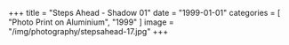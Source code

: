 +++
title = "Steps Ahead - Shadow 01"
date = "1999-01-01"
categories = [ "Photo Print on Aluminium", "1999" ]
image = "/img/photography/stepsahead-17.jpg"
+++

